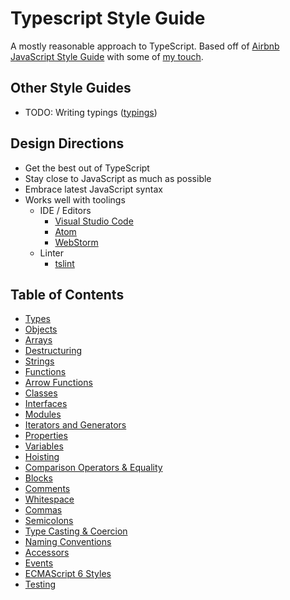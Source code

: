 # Typescript Style Guide

A mostly reasonable approach to TypeScript. Based off of [Airbnb JavaScript Style Guide](https://github.com/airbnb/javascript) with some of [my touch](https://github.com/unional/javascript).

## Other Style Guides
* TODO: Writing typings ([typings](https://github.com/typings/typings))

## Design Directions
* Get the best out of TypeScript
* Stay close to JavaScript as much as possible
* Embrace latest JavaScript syntax
* Works well with toolings
  * IDE / Editors
    * [Visual Studio Code](https://github.com/Microsoft/vscode)
    * [Atom](https://atom.io/)
    * [WebStorm](https://www.jetbrains.com/webstorm/)
  * Linter
    * [tslint](https://github.com/palantir/tslint)

## Table of Contents
* [Types](book/types.md)
* [Objects](book/objects.md)
* [Arrays](book/arrays.md)
* [Destructuring](book/destructuring.md)
* [Strings](book/strings.md)
* [Functions](book/functions.md)
* [Arrow Functions](book/arrow-functions.md)
* [Classes](book/classes.md)
* [Interfaces](book/interfaces.md)
* [Modules](book/modules.md)
* [Iterators and Generators](book/iterators-and-generators.md)
* [Properties](book/properties.md)
* [Variables](book/variables.md)
* [Hoisting](book/hoisting.md)
* [Comparison Operators & Equality](book/comparison-operators-and-equality.md)
* [Blocks](book/blocks.md)
* [Comments](book/comments.md)
* [Whitespace](book/whitespace.md)
* [Commas](book/commas.md)
* [Semicolons](book/semicolons.md)
* [Type Casting & Coercion](book/type-casting-and-coercion.md)
* [Naming Conventions](book/naming-conventions.md)
* [Accessors](book/accessors.md)
* [Events](book/events.md)
* [ECMAScript 6 Styles](book/es2015.md)
* [Testing](book/testing.md)
